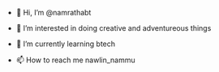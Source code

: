 - 👋 Hi, I’m @namrathabt
- 👀 I’m interested in doing creative and adventureous things
- 🌱 I’m currently learning btech

- 📫 How to reach me nawlin_nammu

<!---
namrathabt/namrathabt is a ✨ special ✨ repository because its `README.md` (this file) appears on your GitHub profile.
You can click the Preview link to take a look at your changes.
--->
